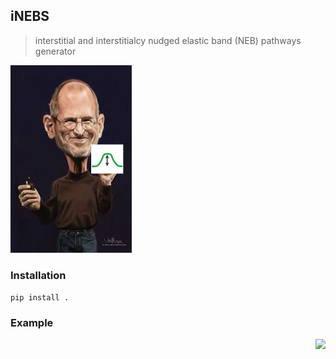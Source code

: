 ## iNEBS

> interstitial and interstitialcy nudged elastic band (NEB) pathways generator

<p align="left">
<img src="./interstitial_neb.png" height="300">
</p>

### Installation

```pip install .```


### Example
<p align="right">
<img src="./example.png" height="300">
</p>

